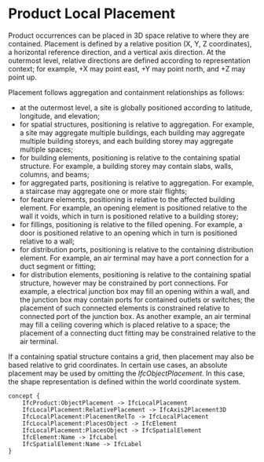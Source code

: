 Product Local Placement
=======================

Product occurrences can be placed in 3D space relative to where they are contained. Placement is defined by a relative position (X, Y, Z coordinates), a horizontal reference direction, and a vertical axis direction. At the outermost level, relative directions are defined according to representation context; for example, +X may point east, +Y may point north, and +Z may point up.

Placement follows aggregation and containment relationships as follows:

* at the outermost level, a site is globally positioned according to latitude, longitude, and elevation;
* for spatial structures, positioning is relative to aggregation. For example, a site may aggregate multiple buildings, each building may aggregate multiple building storeys, and each building storey may aggregate multiple spaces;
* for building elements, positioning is relative to the containing spatial structure. For example, a building storey may contain slabs, walls, columns, and beams; 
* for aggregated parts, positioning is relative to aggregation. For example, a staircase may aggregate one or more stair flights;
* for feature elements, positioning is relative to the affected building element. For example, an opening element is positioned relative to the wall it voids, which in turn is positioned relative to a building storey;
* for fillings, positioning is relative to the filled opening. For example, a door is positioned relative to an opening which in turn is positioned relative to a wall; 
* for distribution ports, positioning is relative to the containing distribution element. For example, an air terminal may have a port connection for a duct segment or fitting;
* for distribution elements, positioning is relative to the containing spatial structure, however may be constrained by port connections. For example, a electrical junction box may fill an opening within a wall, and the junction box may contain ports for contained outlets or switches; the placement of such connected elements is constrained relative to connected port of the junction box. As another example, an air terminal may fill a ceiling covering which is placed relative to a space; the placement of a connecting duct fitting may be constrained relative to the air terminal. 

If a containing spatial structure contains a grid, then placement may also be based relative to grid coordinates. In certain use cases, an absolute placement may be used by omitting the _IfcObjectPlacement_. In this case, the shape representation is defined within the world coordinate system.

```
concept {
    IfcProduct:ObjectPlacement -> IfcLocalPlacement
    IfcLocalPlacement:RelativePlacement -> IfcAxis2Placement3D
    IfcLocalPlacement:PlacementRelTo -> IfcLocalPlacement
    IfcLocalPlacement:PlacesObject -> IfcElement
    IfcLocalPlacement:PlacesObject -> IfcSpatialElement
    IfcElement:Name -> IfcLabel
    IfcSpatialElement:Name -> IfcLabel
}
```
